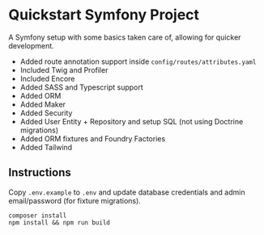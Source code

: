 # Quickstart Symfony Project

A Symfony setup with some basics taken care of, allowing for quicker development.

- Added route annotation support inside `config/routes/attributes.yaml`
- Included Twig and Profiler
- Included Encore
- Added SASS and Typescript support
- Added ORM
- Added Maker
- Added Security
- Added User Entity + Repository and setup SQL (not using Doctrine migrations)
- Added ORM fixtures and Foundry Factories
- Added Tailwind

## Instructions

Copy `.env.example` to `.env` and update database credentials and admin email/password
(for fixture migrations).

```
composer install
npm install && npm run build
```
